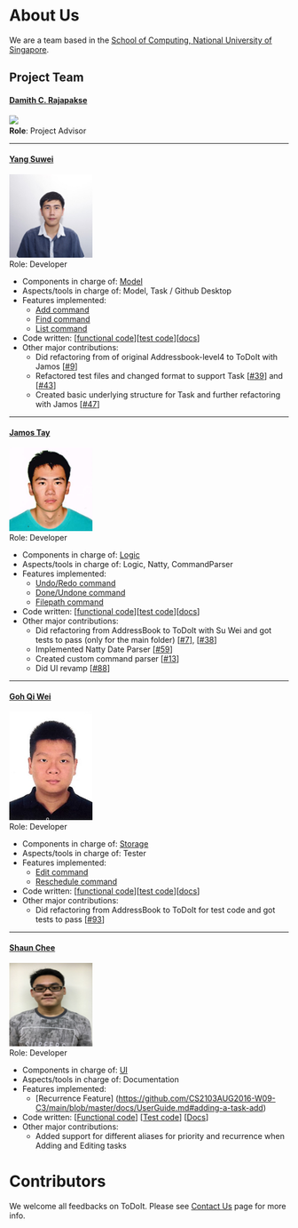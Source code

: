 # About Us

We are a team based in the [School of Computing, National University of Singapore](http://www.comp.nus.edu.sg).

## Project Team

#### [Damith C. Rajapakse](http://www.comp.nus.edu.sg/~damithch) <br>
<img src="images/DamithRajapakse.jpg" width="150"><br>
**Role**: Project Advisor

-----

#### [Yang Suwei](https://github.com/swxsw)
<img src="images/YangSuwei.jpg" width="150"><br>
Role: Developer <br>
* Components in charge of: [Model](https://github.com/CS2103AUG2016-W09-C3/main/tree/master/src/main/java/seedu/address/model) <br>
* Aspects/tools in charge of: Model, Task / Github Desktop<br>
* Features implemented:
	* [Add command](https://github.com/CS2103AUG2016-W09-C3/main/blob/master/docs/UserGuide.md#adding-a-task-add)
	* [Find command](https://github.com/CS2103AUG2016-W09-C3/main/blob/master/docs/UserGuide.md#finding-all-tasks-containing-a-keyword-find)
	* [List command](https://github.com/CS2103AUG2016-W09-C3/main/blob/master/docs/UserGuide.md#listing-tasks--list)<br>
* Code written: [[functional code](https://github.com/CS2103AUG2016-W09-C3/main/blob/master/collated/maind/A0139121R.md)][[test code](https://github.com/CS2103AUG2016-W09-C3/main/blob/master/collated/test/A0139121R.md)][[docs](https://github.com/CS2103AUG2016-W09-C3/main/blob/master/collated/docs/A0139121R.md)]<br>
* Other major contributions:
	* Did refactoring from of original Addressbook-level4 to ToDoIt with Jamos [[#9](https://github.com/CS2103AUG2016-W09-C3/main/pull/9)]
	* Refactored test files and changed format to support Task [[#39](https://github.com/CS2103AUG2016-W09-C3/main/pull/39)] and [[#43](https://github.com/CS2103AUG2016-W09-C3/main/pull/43)]
	* Created basic underlying structure for Task and further refactoring with Jamos [[#47](https://github.com/CS2103AUG2016-W09-C3/main/pull/47)]

-----

#### [Jamos Tay](https://github.com/jamos-tay) 
<img src="images/JamosTay.png" width="150"><br>
Role: Developer <br>
* Components in charge of: [Logic](https://github.com/CS2103AUG2016-W09-C3/main/tree/master/src/main/java/seedu/address/logic)<br>
* Aspects/tools in charge of: Logic, Natty, CommandParser<br>
* Features implemented:
   * [Undo/Redo command](https://github.com/CS2103AUG2016-W09-C3/main/blob/master/docs/UserGuide.md#undo-a-command--undo)
   * [Done/Undone command](https://github.com/CS2103AUG2016-W09-C3/main/blob/master/docs/UserGuide.md#mark-a-task-as-done--done)
   * [Filepath command](https://github.com/CS2103AUG2016-W09-C3/main/blob/master/docs/UserGuide.md#changing-filepath--filepath)<br>
* Code written: [[functional code](https://github.com/CS2103AUG2016-W09-C3/main/blob/master/collated/maind/A0140155U.md)][[test code](https://github.com/CS2103AUG2016-W09-C3/main/blob/master/collated/test/A0140155U.md)][[docs](https://github.com/CS2103AUG2016-W09-C3/main/blob/master/collated/docs/A0140155U.md)]<br>
* Other major contributions:
  * Did refactoring from AddressBook to ToDoIt with Su Wei and got tests to pass (only for the main folder) [[#7](https://github.com/CS2103AUG2016-W09-C3/main/pull/7)], [[#38](https://github.com/CS2103AUG2016-W09-C3/main/pull/38)]
  * Implemented Natty Date Parser [[#59](https://github.com/CS2103AUG2016-W09-C3/main/pull/59)]
  * Created custom command parser [[#13](https://github.com/CS2103AUG2016-W09-C3/main/pull/13)]
  * Did UI revamp [[#88](https://github.com/CS2103AUG2016-W09-C3/main/pull/88)]
  
-----

#### [Goh Qi Wei](https://github.com/qiwei24)
<img src="images/GohQiWei.jpg" width="150"><br>
Role: Developer <br>
* Components in charge of: [Storage](https://github.com/CS2103AUG2016-W09-C3/main/tree/master/src/main/java/seedu/address/storage)<br>
* Aspects/tools in charge of: Tester<br>
* Features implemented:
   * [Edit command](https://github.com/CS2103AUG2016-W09-C3/main/blob/master/docs/UserGuide.md#editing-a-task-edit)
   * [Reschedule command](https://github.com/CS2103AUG2016-W09-C3/main/blob/master/docs/UserGuide.md#rescheduling-a-task-reschedule)<br>
* Code written: [[functional code](https://github.com/CS2103AUG2016-W09-C3/main/blob/master/collated/main/A0139046E.md)][[test code](https://github.com/CS2103AUG2016-W09-C3/main/blob/master/collated/test/A0139046E.md)][[docs](https://github.com/CS2103AUG2016-W09-C3/main/blob/master/collated/docs/A0139046E.md)]<br>
* Other major contributions:
  * Did refactoring from AddressBook to ToDoIt for test code and got tests to pass [[#93](https://github.com/CS2103AUG2016-W09-C3/main/pull/93)]

-----

#### [Shaun Chee](https://github.com/ShaunChee) 
<img src="images/ShaunChee.JPG" width="150"><br>
 Role: Developer <br>
* Components in charge of: [UI](https://github.com/CS2103AUG2016-W09-C3/main/tree/master/src/main/java/seedu/address/ui)<br>
* Aspects/tools in charge of: Documentation<br>
* Features implemented:
   * [Recurrence Feature] (https://github.com/CS2103AUG2016-W09-C3/main/blob/master/docs/UserGuide.md#adding-a-task-add)<br>
* Code written: [[Functional code](https://github.com/CS2103AUG2016-W09-C3/main/blob/master/collated/main/A0139947L.md)] [[Test code](https://github.com/CS2103AUG2016-W09-C3/main/blob/master/collated/test/A0139947L.md)] [[Docs](https://github.com/CS2103AUG2016-W09-C3/main/blob/master/collated/docs/A0139947L.md)]<br>
* Other major contributions:
  * Added support for different aliases for priority and recurrence when Adding and Editing tasks

# Contributors

We welcome all feedbacks on ToDoIt. Please see [Contact Us](ContactUs.md) page for more info.